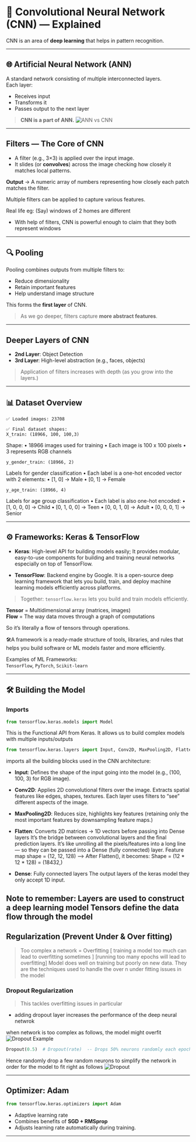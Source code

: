 
# 🧠 Convolutional Neural Network (CNN) — Explained

CNN is an area of **deep learning** that helps in pattern recognition.

---
 
## 🌐 Artificial Neural Network (ANN)
A standard network consisting of multiple interconnected layers.  
Each layer:
- Receives input
- Transforms it
- Passes output to the next layer

>  **CNN is a part of ANN.**
![ANN vs CNN](https://github.com/user-attachments/assets/13acebeb-db43-411b-b0eb-af9e2cb48dae)
---

##  Filters — The Core of CNN
- A filter (e.g., 3×3) is applied over the input image.
- It slides (or **convolves**) across the image checking how closely it matches local patterns.

 **Output** → A numeric array of numbers representing how closely each patch matches the filter.

Multiple filters can be applied to capture various features.

Real life eg: (Say) windows of 2 homes are different
 - With help of filters, CNN is powerful enough to claim that they both represent windows 

---

## 🔍 Pooling
Pooling combines outputs from multiple filters to:
- Reduce dimensionality
- Retain important features
- Help understand image structure

This forms the **first layer** of CNN.

> As we go deeper, filters capture **more abstract features**.

--- 
## Deeper Layers of CNN
- **2nd Layer**: Object Detection
- **3rd Layer**: High-level abstraction (e.g., faces, objects)
 > Application of filters increases with depth (as you grow into the layers.)
---
 

## 📊 Dataset Overview

```text
✅ Loaded images: 23708
```
```text 
✅ Final dataset shapes:
X_train: (18966, 100, 100,3)
```
Shape:
	•	18966 images used for training
	•	Each image is 100 x 100 pixels
	•	3 represents RGB channels


```text
y_gender_train: (18966, 2)
```
Labels for gender classification
	•	Each label is a one-hot encoded vector with 2 elements:
	•	[1, 0] → Male
	•	[0, 1] → Female

```text
y_age_train: (18966, 4)
```
Labels for age group classification
	•	Each label is also one-hot encoded:
	•	[1, 0, 0, 0] → Child
	•	[0, 1, 0, 0] → Teen
	•	[0, 0, 1, 0] → Adult
	•	[0, 0, 0, 1] → Senior

---
## ⚙️ Frameworks: Keras & TensorFlow

- **Keras**: High-level API for building models easily;
             It provides modular, easy-to-use components for building and training neural networks  especially on top of TensorFlow.

- **TensorFlow**: Backend engine by Google. It is a open-source deep learning framework that lets you build, train, and deploy machine learning models efficiently across platforms.


> Together: `tensorflow.keras` lets you build and train models efficiently.

**Tensor** = Multidimensional array (matrices, images)  
**Flow** = The way data moves through a graph of computations

 So it’s literally a flow of tensors through operations.
 
🛠️A framework is a ready-made structure of tools, libraries, and rules that helps you build software or ML models faster and more efficiently.

Examples of ML Frameworks:  
`TensorFlow`, `PyTorch`, `Scikit-learn`

---
 
## 🛠️ Building the Model

### Imports

```python
from tensorflow.keras.models import Model
```
This is the Functional API from Keras.
  It allows us to build complex models with multiple inputs/outputs
  
```python
from tensorflow.keras.layers import Input, Conv2D, MaxPooling2D, Flatten, Dense, Dropout
```
imports all the building blocks used in the CNN architecture:

- **Input**: Defines the shape of the input going into the model (e.g., (100, 100, 3) for RGB image).

- **Conv2D**: Applies 2D convolutional filters over the image. Extracts spatial features like edges, shapes, textures.
 Each layer uses filters to “see” different aspects of the image.

- **MaxPooling2D**: Reduces size, highlights key features
 (retaining only the most important features by downsampling feature maps.)

- **Flatten**: Converts 2D matrices → 1D vectors before passing into Dense layers
It’s the bridge between convolutional layers and the final prediction layers.
  It’s like unrolling all the pixels/features into a long line — so they can be passed into a Dense (fully connected) layer. 
  Feature map shape = (12, 12, 128) --> After Flatten(), it becomes: Shape = (12 * 12 * 128) = (18432,)
  
- **Dense**: Fully connected layers
The output layers of the keras model
they only accept 1D input.

Note to remember: 
    Layers are used to construct a deep learning model 
    Tensors define the data flow through the model 
---

## Regularization (Prevent Under & Over fitting)

> Too complex a network = Overfitting
 [ training a model too much can lead to overfitting sometimes ]
 [running too many epochs will lead to overfitting]
> Model does well on training but poorly on new data.
> They are the techniques used to handle the over n under fitting issues in the model 
 
### Dropout Regularization
> This tackles overfitting issues in particular
- adding dropout layer increases the performance of the deep neural netwrok 

when network is too complex as follows, the model might overfit 
![Dropout Example](https://github.com/user-attachments/assets/9d87a7fc-c577-403f-9dad-351dc5bce8e2)

```python
Dropout(0.5)  # Dropout(rate)  -- Drops 50% neurons randomly each epoch
```

Hence  randomly drop a few random neurons to simplify the network in order for the model to fit right as follows
![Dropout](https://github.com/user-attachments/assets/9b9a0f23-f623-4c60-a4f8-35465f00b2b5)
  
---

##  Optimizer: Adam

```python
from tensorflow.keras.optimizers import Adam
```

- Adaptive learning rate
- Combines benefits of **SGD + RMSprop**
-  Adjusts learning rate automatically during training.

---

